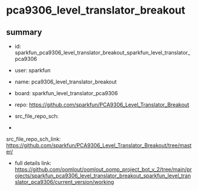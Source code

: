 # pca9306_level_translator_breakout
 
## summary 
* id: sparkfun_pca9306_level_translator_breakout_sparkfun_level_translator_pca9306
* user: sparkfun
* name: pca9306_level_translator_breakout
* board: sparkfun_level_translator_pca9306
* repo: https://github.com/sparkfun/PCA9306_Level_Translator_Breakout



* src_file_repo_sch: 
*
 src_file_repo_sch_link: https://github.com/sparkfun/PCA9306_Level_Translator_Breakout/tree/master/
* full details link: https://github.com/oomlout/oomlout_oomp_project_bot_v_2/tree/main/projects/sparkfun_pca9306_level_translator_breakout_sparkfun_level_translator_pca9306/current_version/working  






